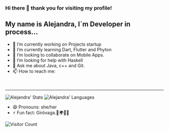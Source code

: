 ### Hi there 👋 thank you for visiting my profile!

My name is Alejandra, I´m Developer in process...
----

- 🔭 I’m currently working on Projects startup
- 🌱 I’m currently learning Dart, Flutter and Phyton
- 👯 I’m looking to collaborate on Mobile Apps.
- 🤔 I’m looking for help with Haskell
- 💬 Ask me about Java, c++ and Git.
- 📫 How to reach me: 

<p align='center'>
  <a href=""><img src=""></a>&nbsp;&nbsp;
  <a href=""><img src=""></a>&nbsp;&nbsp;
</p>

----

![Alejandra' Stats](https://github-readme-stats.vercel.app/api?username=arkanabytes&show_icons=true&theme=prussian)
![Alejandra' Languages](https://github-readme-stats.vercel.app/api/top-langs/?username=Arkanabytes&layout=compact)


- 😄 Pronouns: she/her
- ⚡ Fun fact: Giróvaga.🍃🌍🍃🍀


![Visitor Count](https://profile-counter.glitch.me/{Arkanabytes}/count.svg)
